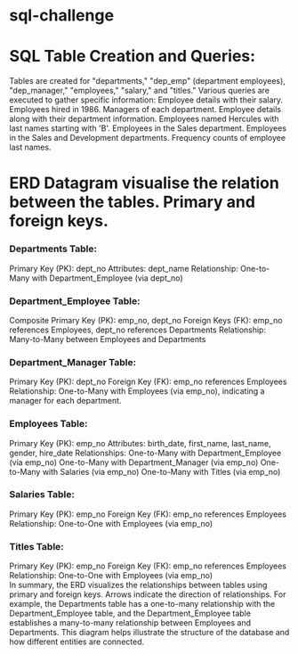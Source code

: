 # sql-challenge
# SQL Table Creation and Queries:
Tables are created for "departments," "dep_emp" (department employees), "dep_manager," "employees," "salary," and "titles."
Various queries are executed to gather specific information:
Employee details with their salary.
Employees hired in 1986.
Managers of each department.
Employee details along with their department information.
Employees named Hercules with last names starting with 'B'.
Employees in the Sales department.
Employees in the Sales and Development departments.
Frequency counts of employee last names.

# ERD Datagram visualise the relation between the tables. Primary and foreign keys.

### Departments Table:
Primary Key (PK): dept_no
Attributes: dept_name
Relationship: One-to-Many with Department_Employee (via dept_no)

### Department_Employee Table:
Composite Primary Key (PK): emp_no, dept_no
Foreign Keys (FK): emp_no references Employees, dept_no references Departments
Relationship: Many-to-Many between Employees and Departments

### Department_Manager Table:
Primary Key (PK): dept_no
Foreign Key (FK): emp_no references Employees
Relationship: One-to-Many with Employees (via emp_no), indicating a manager for each department.

### Employees Table:
Primary Key (PK): emp_no
Attributes: birth_date, first_name, last_name, gender, hire_date
Relationships:
One-to-Many with Department_Employee (via emp_no)
One-to-Many with Department_Manager (via emp_no)
One-to-Many with Salaries (via emp_no)
One-to-Many with Titles (via emp_no)

### Salaries Table:
Primary Key (PK): emp_no
Foreign Key (FK): emp_no references Employees
Relationship: One-to-One with Employees (via emp_no)

### Titles Table:
Primary Key (PK): emp_no
Foreign Key (FK): emp_no references Employees
Relationship: One-to-One with Employees (via emp_no)                                 
In summary, the ERD visualizes the relationships between tables using primary and foreign keys. Arrows indicate the direction of relationships. For example, the Departments table has a one-to-many relationship with the Department_Employee table, and the Department_Employee table establishes a many-to-many relationship between Employees and Departments. This diagram helps illustrate the structure of the database and how different entities are connected.

                       
